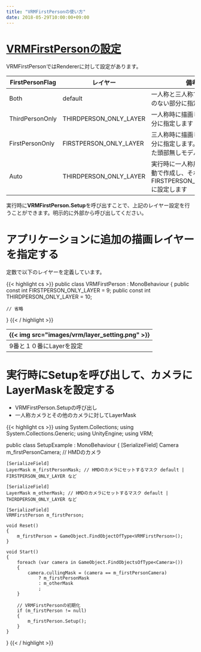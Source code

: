 ```yaml
---
title: "VRMFirstPersonの使い方"
date: 2018-05-29T10:00:00+09:00
---
```


# [VRMFirstPersonの設定](../univrm_firstperson/)
VRMFirstPersonではRendererに対して設定があります。

|FirstPersonFlag               |レイヤー               |備考                                        |
|------------------------------|----------------------|--------------------------------------------|
|Both                          |default               |一人称と三人称で分ける必要のない部分に指定します|
|ThirdPersonOnly               |THIRDPERSON_ONLY_LAYER|一人称時に描画したくない部分に指定します        |
|FirstPersonOnly               |FIRSTPERSON_ONLY_LAYER|三人称時に描画したくない部分に指定します。自動作成した頭部無しモデルが使います|
|Auto                          |THIRDPERSON_ONLY_LAYER|実行時に一人称用モデルを自動で作成し、それをFIRSTPERSON_ONLY_LAYERに設定します|

実行時に**VRMFirstPerson.Setup**を呼び出すことで、上記のレイヤー設定を行うことができます。明示的に外部から呼び出してください。

# アプリケーションに追加の描画レイヤーを指定する

定数で以下のレイヤーを定義しています。

{{< highlight cs >}}
public class VRMFirstPerson : MonoBehaviour
{
    public const int FIRSTPERSON_ONLY_LAYER = 9;
    public const int THIRDPERSON_ONLY_LAYER = 10;

    // 省略
}
{{< / highlight >}}

|{{< img src="images/vrm/layer_setting.png" >}}|
|-----|
|9番と１０番にLayerを設定|

# 実行時にSetupを呼び出して、カメラにLayerMaskを設定する

* VRMFirstPerson.Setupの呼び出し
* 一人称カメラとその他のカメラに対してLayerMask

{{< highlight cs >}}
using System.Collections;
using System.Collections.Generic;
using UnityEngine;
using VRM;

public class SetupExample : MonoBehaviour
{
    [SerializeField]
    Camera m_firstPersonCamera; // HMDのカメラ

    [SerializeField]
    LayerMask m_firstPersonMask; // HMDのカメラにセットするマスク default | FIRSTPERSON_ONLY_LAYER など

    [SerializeField]
    LayerMask m_otherMask; // HMDのカメラにセットするマスク default | THIRDPERSON_ONLY_LAYER など

    [SerializeField]
    VRMFirstPerson m_firstPerson;

    void Reset()
    {
        m_firstPerson = GameObject.FindObjectOfType<VRMFirstPerson>();
    }

    void Start()
    {
        foreach (var camera in GameObject.FindObjectsOfType<Camera>())
        {
            camera.cullingMask = (camera == m_firstPersonCamera)
                ? m_firstPersonMask
                : m_otherMask
                ;
        }

        // VRMFirstPersonの初期化
        if (m_firstPerson != null)
        {
            m_firstPerson.Setup();
        }
    }
}
{{< / highlight >}}
